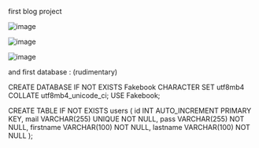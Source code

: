 first blog project 

![image](https://github.com/user-attachments/assets/08a45abf-17af-443c-aa1e-4a3ea473507f)

![image](https://github.com/user-attachments/assets/dd122c2f-bbcb-4c33-a041-050d40a0fe21)

![image](https://github.com/user-attachments/assets/a61f9dda-6181-465b-97f5-48bc76961776)

and first database : (rudimentary)

CREATE DATABASE IF NOT EXISTS Fakebook CHARACTER SET utf8mb4 COLLATE utf8mb4_unicode_ci;
USE Fakebook;

CREATE TABLE IF NOT EXISTS users (
    id INT AUTO_INCREMENT PRIMARY KEY,
    mail VARCHAR(255) UNIQUE NOT NULL,
    pass VARCHAR(255) NOT NULL,
    firstname VARCHAR(100) NOT NULL,
    lastname VARCHAR(100) NOT NULL
);

